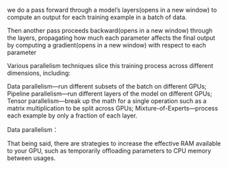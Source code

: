  we do a pass forward through a model’s layers⁠(opens in a new window) to compute an output for each training example in a batch of data. 

 Then another pass proceeds backward⁠(opens in a new window) through the layers, propagating how much each parameter affects the final output by computing a gradient⁠(opens in a new window) with respect to each parameter



 Various parallelism techniques slice this training process across different dimensions, including:

Data parallelism—run different subsets of the batch on different GPUs;
Pipeline parallelism—run different layers of the model on different GPUs;
Tensor parallelism—break up the math for a single operation such as a matrix multiplication to be split across GPUs;
Mixture-of-Experts—process each example by only a fraction of each layer.


Data parallelism：

That being said, there are strategies to increase the effective RAM available to your GPU, such as temporarily offloading parameters to CPU memory between usages.

